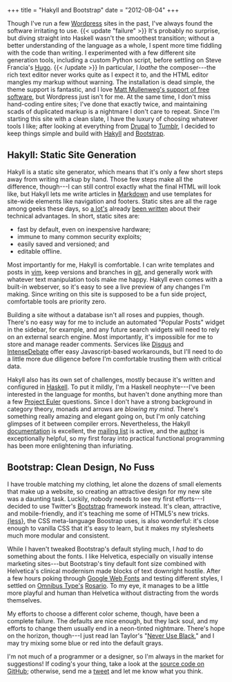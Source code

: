 +++
title = "Hakyll and Bootstrap"
date = "2012-08-04"
+++

Though I've run a few [Wordpress][] sites in the past, I've always found the
software irritating to use.
{{< update "failure" >}}
It's probably no surprise, but diving
straight into Haskell wasn't the smoothest transition; without a better
understanding of the language as a whole, I spent more time fiddling with the
code than writing. I experimented with a few different site generation tools,
including a custom Python script, before settling on Steve Francia's <a
href="http://gohugo.io/" title="Hugo: A Fast & Modern Static Website
Generator">Hugo</a>.
{{< /update >}}
In particular, I *loathe* the composer---the rich text editor never works quite
as I expect it to, and the HTML editor mangles my markup without warning. The
installation is dead simple, the theme support is fantastic, and I love [Matt
Mullenweg's support of free software][gpl], but Wordpress just isn't for me.
At the same time, I don't miss hand-coding entire sites; I've done that exactly
twice, and maintaining scads of duplicated markup is a nightmare I don't care
to repeat.  Since I'm starting this site with a clean slate, I have the luxury
of choosing whatever tools I like; after looking at everything from [Drupal][]
to [Tumblr][], I decided to keep things simple and build with [Hakyll][] and
[Bootstrap][].

## Hakyll: Static Site Generation

Hakyll is a static site generator, which means that it's only a few short steps
away from writing markup by hand. Those few steps make all the difference,
though---I can still control exactly what the final HTML will look
like, but Hakyll lets me write articles in [Markdown][] and use templates for
site-wide elements like navigation and footers.  Static sites are all the rage
among geeks these days, so [a lot's][nanoc] already [been written][stevelosh]
about their technical advantages.  In short, static sites are:

* fast by default, even on inexpensive hardware;
* immune to many common security exploits;
* easily saved and versioned; and
* editable offline.

Most importantly for me, Hakyll is comfortable. I can write templates and posts
in [vim][], keep versions and branches in [git][], and generally work with
whatever text manipulation tools make me happy. Hakyll even comes with a
built-in webserver, so it's easy to see a live preview of any changes I'm
making. Since writing on this site is supposed to be a fun side project,
comfortable tools are priority zero.

Building a site without a database isn't all roses and puppies, though. There's
no easy way for me to include an automated "Popular Posts" widget in the
sidebar, for example, and any future search widgets will need to rely on an
external search engine. Most importantly, it's impossible for me to store and
manage reader comments. Services like [Disqus][] and [IntenseDebate][] offer
easy Javascript-based workarounds, but I'll need to do a little more due
diligence before I'm comfortable trusting them with critical data.

Hakyll also has its own set of challenges, mostly because it's written and
configured in [Haskell][]. To put it mildly, I'm a Haskell neophyte---I've been
interested in the language for months, but haven't done anything more than a
few [Project Euler][] questions. Since I don't have a strong background in
category theory, monads and arrows are *blowing my mind*.  There's something
really amazing and elegant going on, but I'm only catching glimpses of it
between compiler errors. Nevertheless, the Hakyll [documentation][hakyll-docs]
is excellent, the [mailing list][hakyll-list] is active, and the
[author][jasper] is exceptionally helpful, so my first foray into practical
functional programming has been more enlightening than infuriating.

## Bootstrap: Clean Design, No Fuss

I have trouble matching my clothing, let alone the dozens of small elements
that make up a website, so creating an attractive design for my new site was a
daunting task. Luckily, nobody needs to see my first efforts---I decided to use
Twitter's [Bootstrap][] framework instead. It's clean, attractive, and
mobile-friendly, and it's teaching me some of HTML5's new tricks.
[{less}][less], the CSS meta-language Boostrap uses, is also
wonderful: it's close enough to vanilla CSS that it's easy to
learn, but it makes my stylesheets much more modular and consistent.

While I haven't tweaked Bootstrap's default styling much, I *had* to do
something about the fonts. I like Helvetica, especially on visually intense
marketing sites---but Bootstrap's tiny default font size combined with
Helvetica's clinical modernism made blocks of text downright hostile. After a few
hours poking through [Google Web Fonts][webfonts] and testing different styles,
I settled on [Omnibus Type's][omnibus] [Rosario][rosario]. To my eye, it
manages to be a little more playful and human than Helvetica without
distracting from the words themselves.

My efforts to choose a different color scheme, though, have been a complete
failure. The defaults are nice enough, but they lack soul, and my efforts to
change them usually end in a neon-tinted nightmare. There's hope on the
horizon, though---I just read Ian Taylor's "[Never Use Black][black],"
and I may try mixing some blue or red into the default grays.

I'm not much of a programmer or a designer, so I'm always in the market for
suggestions! If coding's your thing, take a look at the [source code on
GitHub](http://github.com/akshayjshah/akshayjshah.github.io); otherwise, send
me a [tweet](http://twitter.com/akshayshah) and let me know what you think.

[Bootstrap]: http://twitter.github.com/bootstrap/ "Twitter Bootstrap"
[Disqus]: http://disqus.com "Disqus"
[Drupal]: http://drupal.org/ "Drupal"
[Hakyll]: http://jaspervdj.be/hakyll/ "Hakyll"
[Haskell]: http://www.haskell.org/haskellwiki/Haskell "HaskellWiki"
[IntenseDebate]: http://intensedebate.com "IntenseDebate"
[Markdown]: http://daringfireball.net/projects/markdown/ "Markdown"
[Project Euler]: http://projecteuler.net/ "Project Euler"
[Tumblr]: https://www.tumblr.com/ "Tumblr"
[WordPress]: http://www.wordpress.com "WordPress"
[black]: http://ianstormtaylor.com/design-tip-never-use-black/ "Design Tip: Never User Black"
[git]: http://git-scm.com/ "Git"
[gpl]: http://ma.tt/tag/gpl/ "Matt Mullenweg on the GPL"
[hakyll-docs]: http://jaspervdj.be/hakyll/tutorials.html "Hakyll Tutorials"
[hakyll-list]: http://groups.google.com/group/hakyll "Hakyll Google Group"
[jasper]: http://jaspervdj.be "Jasper Van der Jeugt"
[less]: http://lesscss.org "{less}"
[nanoc]: http://nanoc.stoneship.org/docs/1-introduction/ "Nanoc Documentation"
[omnibus]: http://www.omnibus-type.com/ "Omnibus Type"
[rosario]: http://www.google.com/webfonts/specimen/Rosario "Rosario"
[stevelosh]: http://stevelosh.com/blog/2010/01/moving-from-django-to-hyde/ "Steve Losh: Moving from Django to Hyde"
[vim]: http://stevelosh.com/blog/2010/09/coming-home-to-vim/ "Steve Losh: Coming Home to Vim"
[webfonts]: http://www.google.com/webfonts "Google Web Fonts"
